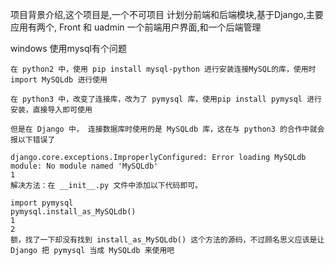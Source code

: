  项目背景介绍,这个项目是,一个不可项目
 计划分前端和后端模块,基于Django,主要应用有两个,
 Front 和 uadmin 一个前端用户界面,和一个后端管理

windows 使用mysql有个问题
```
在 python2 中，使用 pip install mysql-python 进行安装连接MySQL的库，使用时 import MySQLdb 进行使用

在 python3 中，改变了连接库，改为了 pymysql 库，使用pip install pymysql 进行安装，直接导入即可使用

但是在 Django 中， 连接数据库时使用的是 MySQLdb 库，这在与 python3 的合作中就会报以下错误了

django.core.exceptions.ImproperlyConfigured: Error loading MySQLdb module: No module named 'MySQLdb'
1
解决方法：在 __init__.py 文件中添加以下代码即可。

import pymysql
pymysql.install_as_MySQLdb()
1
2
额，找了一下却没有找到 install_as_MySQLdb() 这个方法的源码，不过顾名思义应该是让 Django 把 pymysql 当成 MySQLdb 来使用吧
```